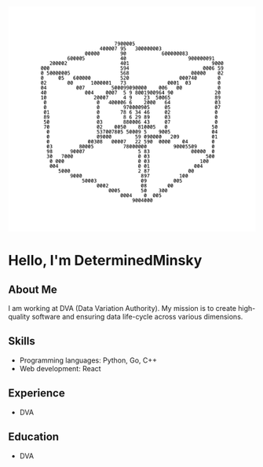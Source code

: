 ![logo](README.assets/ascii-art.png)

# Hello, I'm DeterminedMinsky

## About Me

I am working at DVA (Data Variation Authority). My mission is to create high-quality software and ensuring data life-cycle across various dimensions.

## Skills

- Programming languages: Python, Go, C++
- Web development: React

## Experience
- DVA

## Education
- DVA
